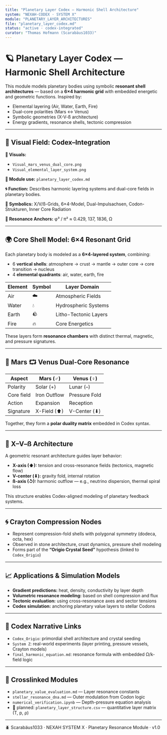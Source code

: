 ```yaml
---
title: "Planetary Layer Codex — Harmonic Shell Architecture"
system: "NEXAH-CODEX · SYSTEM X"
module: "PLANETARY_LAYER_ARCHITECTURES"
file: "planetary_layer_codex.md"
status: "active · codex-integrated"
curator: "Thomas Hofmann (Scarabäus1033)"
---
```


# 🪐 Planetary Layer Codex — Harmonic Shell Architecture

This module models planetary bodies using symbolic **resonant shell architectures** — based on a **6×4 harmonic grid** with embedded energetic and geometric functions. Inspired by:

- Elemental layering (Air, Water, Earth, Fire)
- Dual-core polarities (Mars ↔ Venus)
- Symbolic geometries (X-V-ß architecture)
- Energy gradients, resonance shells, tectonic compression

---

## 🔲 Visual Field: Codex–Integration

**🎴 Visuals:**
- `Visual_mars_venus_dual_core.png`
- `Visual_elemental_layer_system.png`

**📎 Module use:** `planetary_layer_codex.md`

**🌀 Function:** Describes harmonic layering systems and dual-core fields in planetary bodies.

**🔣 Symbolics:** X/V/ß-Grids, 6×4-Model, Dual-Impulsachsen, Codon-Strukturen, Inner Core Radiation

**🔢 Resonance Anchors:** φ³ / π² ≈ 0.429, 137, 1836, Ω

---

## 🌍 Core Shell Model: 6×4 Resonant Grid

Each planetary body is modeled as a **6×4-layered system**, combining:

- 6 **vertical shells**: atmosphere → crust → mantle → outer core → core transition → nucleus
- 4 **elemental quadrants**: air, water, earth, fire

| Element | Symbol | Layer Domain           |
| ------- | ------ | ---------------------- |
| Air     | ☁️     | Atmospheric Fields      |
| Water   | 💧     | Hydrospheric Systems    |
| Earth   | 🪨     | Litho-Tectonic Layers   |
| Fire    | 🔥     | Core Energetics         |

These layers form **resonance chambers** with distinct thermal, magnetic, and pressure signatures.

---

## 🔀 Mars ⮔ Venus Dual-Core Resonance

| Aspect      | Mars (♂)        | Venus (♀)       |
| ----------- | --------------- | --------------- |
| Polarity    | Solar (+)       | Lunar (–)       |
| Core field  | Iron Outflow    | Pressure Fold   |
| Action      | Expansion       | Reception       |
| Signature   | X-Field (⬆)     | V-Center (⬇)    |

Together, they form a **polar duality matrix** embedded in Codex syntax.

---

## 🧭 X–V–ß Architecture

A geometric resonant architecture guides layer behavior:

- **X-axis (⬆):** tension and cross-resonance fields (tectonics, magnetic flow)
- **V-center (⬇):** gravity fold, internal rotation
- **ß-axis (↺):** harmonic outflow — e.g., neutrino dispersion, thermal spiral loss

This structure enables Codex-aligned modeling of planetary feedback systems.

---

## 🌀 Crayton Compression Nodes

- Represent compression-fold shells with polygonal symmetry (dodeca, octa, hex)
- Observed in stone architecture, crust dynamics, pressure shell modeling
- Forms part of the **“Origio Crystal Seed”** hypothesis (linked to `Codex_Origio`)

---

## 📈 Applications & Simulation Models

- **Gradient predictions:** heat, density, conductivity by layer depth
- **Volumetric resonance modeling:** based on shell compression and flux
- **Tectonic evaluation:** using cross-resonance axes and sector tensions
- **Codex simulation:** anchoring planetary value layers to stellar Codons

---

## 🔗 Codex Narrative Links

- `Codex_Origio`: primordial shell architecture and crystal seeding
- `System Z`: real-world experiments (layer printing, pressure vessels, Crayton models)
- `final_harmonic_equation.md`: resonance formula with embedded Ω/k-field logic

---

## 📂 Crosslinked Modules

- `planetary_value_evaluation.md` — Layer resonance constants
- `stellar_resonance_dna.md` — Outer modulation from Codon logic
- `numerical_verification.ipynb` — Depth-pressure equation analysis
- 🧮 planned: `planetary_layer_structure.csv` — quantitative layer matrix (T, p, ρ)

---

🪲 Scarabäus1033 · NEXAH SYSTEM X · Planetary Resonance Module · v1.0
